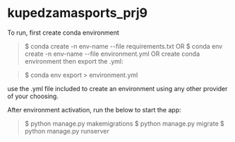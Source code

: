 # kupedzamasports_prj9

To run, first create conda environment

>$ conda create -n env-name --file requirements.txt
                    OR
>$ conda env create -n env-name --file environment.yml
                    OR
create conda environment then export the .yml:

>$ conda env export > environment.yml
                    
use the .yml file included to create an environment using any other provider of your choosing.

After environment activation, run the below to start the app:

>$ python manage.py makemigrations
 $ python manage.py migrate
 $ python manage.py runserver
